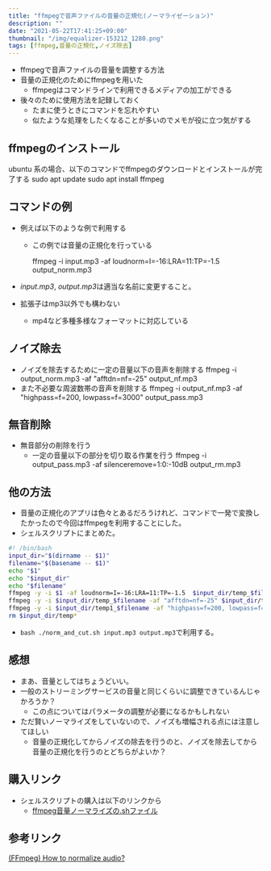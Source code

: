 ```yaml
---
title: "ffmpegで音声ファイルの音量の正規化(ノーマライゼーション)"
description: ""
date: "2021-05-22T17:41:25+09:00"
thumbnail: "/img/equalizer-153212_1280.png"
tags: [ffmpeg,音量の正規化,ノイズ除去]
---
```

- ffmpegで音声ファイルの音量を調整する方法
- 音量の正規化のためにffmpegを用いた
  - ffmpegはコマンドラインで利用できるメディアの加工ができる
- 後々のために使用方法を記録しておく
  - たまに使うときにコマンドを忘れやすい
  - 似たような処理をしたくなることが多いのでメモが役に立つ気がする

## ffmpegのインストール
ubuntu 系の場合、以下のコマンドでffmpegのダウンロードとインストールが完了する
  sudo apt update
  sudo apt install ffmpeg
## コマンドの例
- 例えば以下のような例で利用する
  - この例では音量の正規化を行っている

    ffmpeg -i input.mp3 -af loudnorm=I=-16:LRA=11:TP=-1.5 output_norm.mp3

- *input.mp3*, *output.mp3*は適当な名前に変更すること。
- 拡張子はmp3以外でも構わない
  - mp4など多種多様なフォーマットに対応している

## ノイズ除去
- ノイズを除去するために一定の音量以下の音声を削除する
    ffmpeg -i output_norm.mp3 -af "afftdn=nf=-25" output_nf.mp3
- また不必要な周波数帯の音声を削除する
    ffmpeg -i output_nf.mp3 -af "highpass=f=200, lowpass=f=3000" output_pass.mp3

## 無音削除
- 無音部分の削除を行う
  - 一定の音量以下の部分を切り取る作業を行う
    ffmpeg -i output_pass.mp3 -af silenceremove=1:0:-10dB output_rm.mp3

## 他の方法
- 音量の正規化のアプリは色々とあるだろうけれど、コマンドで一発で変換したかったので今回はffmpegを利用することにした。
- シェルスクリプトにまとめた。
```sh
#! /bin/bash
input_dir="$(dirname -- $1)"
filename="$(basename -- $1)"
echo "$1"
echo "$input_dir"
echo "$filename"
ffmpeg -y -i $1 -af loudnorm=I=-16:LRA=11:TP=-1.5  $input_dir/temp_$filename
ffmpeg -y -i $input_dir/temp_$filename -af "afftdn=nf=-25" $input_dir/temp1_$filename
ffmpeg -y -i $input_dir/temp1_$filename -af "highpass=f=200, lowpass=f=3000" $2
rm $input_dir/temp*
```
- `bash ./norm_and_cut.sh input.mp3 output.mp3`で利用する。
## 感想
- まあ、音量としてはちょうどいい。
- 一般のストリーミングサービスの音量と同じくらいに調整できているんじゃかろうか？
  - この点についてはパラメータの調整が必要になるかもしれない
- ただ賢いノーマライズをしていないので、ノイズも増幅される点には注意してほしい
  - 音量の正規化してからノイズの除去を行うのと、ノイズを除去してから音量の正規化を行うのとどちらがよいか？

## 購入リンク
- シェルスクリプトの購入は以下のリンクから
  - [ffmpeg音量ノーマライズの.shファイル](https://subcul-science.booth.pm/items/3718764)

## 参考リンク
[(FFmpeg) How to normalize audio?](http://johnriselvato.com/ffmpeg-how-to-normalize-audio/)
